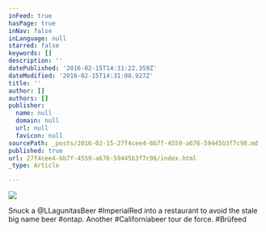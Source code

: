 ```yaml
---
inFeed: true
hasPage: true
inNav: false
inLanguage: null
starred: false
keywords: []
description: ''
datePublished: '2016-02-15T14:31:22.359Z'
dateModified: '2016-02-15T14:31:08.927Z'
title: ''
author: []
authors: []
publisher:
  name: null
  domain: null
  url: null
  favicon: null
sourcePath: _posts/2016-02-15-27f4cee4-6b7f-4559-a676-59445b3f7c98.md
published: true
url: 27f4cee4-6b7f-4559-a676-59445b3f7c98/index.html
_type: Article

---
```

![](https://the-grid-user-content.s3-us-west-2.amazonaws.com/d295ac89-8102-40ec-9a74-e9c91b336163.jpg)

Snuck a @LLagunitasBeer \#ImperialRed into a restaurant to avoid the stale big name beer \#ontap. Another \#Californiabeer tour de force. \#Brüfeed